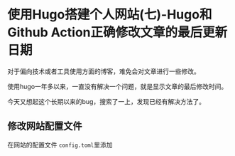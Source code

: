 # 使用Hugo搭建个人网站(七)-Hugo和Github Action正确修改文章的最后更新日期

对于偏向技术或者工具使用方面的博客，难免会对文章进行一些修改。

使用hugo一年多以来，一直没有解决一个问题，就是显示文章的最后修改时间。

今天又想起这个长期以来的bug，搜索了一上，发现已经有解决方法了。

## 修改网站配置文件

在网站的配置文件 `config.toml`里添加

